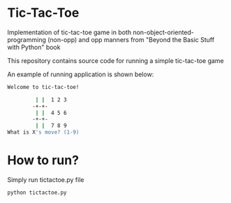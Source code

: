 # Tic-Tac-Toe
Implementation of tic-tac-toe game in both non-object-oriented-programming (non-opp) and opp manners from "Beyond the Basic Stuff with Python" book

This repository contains source code for running a simple tic-tac-toe game

An example of running application is shown below:

```bash
Welcome to tic-tac-toe!

         | |  1 2 3
        -+-+-
         | |  4 5 6
        -+-+-
         | |  7 8 9
What is X's move? (1-9)
```

# How to run?
Simply run tictactoe.py file 
```bash 
python tictactoe.py
```
